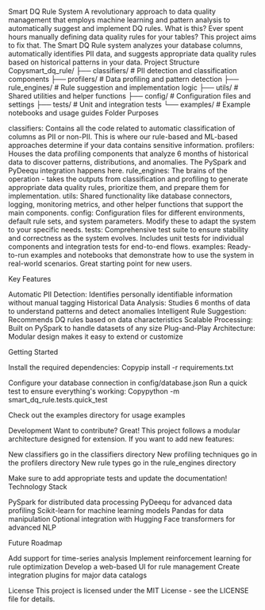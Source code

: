 Smart DQ Rule System
A revolutionary approach to data quality management that employs machine learning and pattern analysis to automatically suggest and implement DQ rules.
What is this?
Ever spent hours manually defining data quality rules for your tables? This project aims to fix that. The Smart DQ Rule system analyzes your database columns, automatically identifies PII data, and suggests appropriate data quality rules based on historical patterns in your data.
Project Structure
Copysmart_dq_rule/
├── classifiers/       # PII detection and classification components
├── profilers/         # Data profiling and pattern detection
├── rule_engines/      # Rule suggestion and implementation logic
├── utils/             # Shared utilities and helper functions
├── config/            # Configuration files and settings
├── tests/             # Unit and integration tests
└── examples/          # Example notebooks and usage guides
Folder Purposes

classifiers: Contains all the code related to automatic classification of columns as PII or non-PII. This is where our rule-based and ML-based approaches determine if your data contains sensitive information.
profilers: Houses the data profiling components that analyze 6 months of historical data to discover patterns, distributions, and anomalies. The PySpark and PyDeequ integration happens here.
rule_engines: The brains of the operation - takes the outputs from classification and profiling to generate appropriate data quality rules, prioritize them, and prepare them for implementation.
utils: Shared functionality like database connectors, logging, monitoring metrics, and other helper functions that support the main components.
config: Configuration files for different environments, default rule sets, and system parameters. Modify these to adapt the system to your specific needs.
tests: Comprehensive test suite to ensure stability and correctness as the system evolves. Includes unit tests for individual components and integration tests for end-to-end flows.
examples: Ready-to-run examples and notebooks that demonstrate how to use the system in real-world scenarios. Great starting point for new users.

Key Features

Automatic PII Detection: Identifies personally identifiable information without manual tagging
Historical Data Analysis: Studies 6 months of data to understand patterns and detect anomalies
Intelligent Rule Suggestion: Recommends DQ rules based on data characteristics
Scalable Processing: Built on PySpark to handle datasets of any size
Plug-and-Play Architecture: Modular design makes it easy to extend or customize

Getting Started

Install the required dependencies:
Copypip install -r requirements.txt

Configure your database connection in config/database.json
Run a quick test to ensure everything's working:
Copypython -m smart_dq_rule.tests.quick_test

Check out the examples directory for usage examples

Development
Want to contribute? Great! This project follows a modular architecture designed for extension. If you want to add new features:

New classifiers go in the classifiers directory
New profiling techniques go in the profilers directory
New rule types go in the rule_engines directory

Make sure to add appropriate tests and update the documentation!
Technology Stack

PySpark for distributed data processing
PyDeequ for advanced data profiling
Scikit-learn for machine learning models
Pandas for data manipulation
Optional integration with Hugging Face transformers for advanced NLP

Future Roadmap

Add support for time-series analysis
Implement reinforcement learning for rule optimization
Develop a web-based UI for rule management
Create integration plugins for major data catalogs

License
This project is licensed under the MIT License - see the LICENSE file for details.
